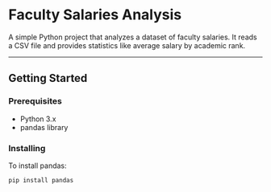 # Faculty Salaries Analysis

A simple Python project that analyzes a dataset of faculty salaries. It reads a CSV file and provides statistics like average salary by academic rank.

---

## Getting Started

### Prerequisites

- Python 3.x
- pandas library

### Installing

To install pandas:

```bash
pip install pandas
